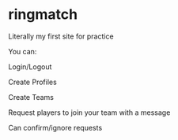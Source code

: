 # ringmatch
Literally my first site for practice


You can:

Login/Logout


Create Profiles

Create Teams

Request players to join your team with a message

Can confirm/ignore requests
